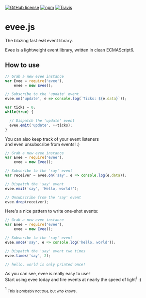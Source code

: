 [![GitHub license](https://img.shields.io/badge/license-MIT-blue.svg?maxAge=0&style=flat-square)](https://raw.githubusercontent.com/SplittyDev/evee.js/master/LICENSE.md)
[![npm](https://img.shields.io/npm/v/evee.svg?maxAge=0&style=flat-square)](https://www.npmjs.com/package/evee)
[![Travis](https://img.shields.io/travis/SplittyDev/evee.js.svg?maxAge=0&style=flat-square)]()

# evee.js
The blazing fast es6 event library.

Evee is a lightweight event library, written in clean ECMAScript6.

## How to use
```js
// Grab a new evee instance
var Evee = require('evee'),
    evee = new Evee();

// Subscribe to the 'update' event
evee.on('update', e => console.log(`Ticks: ${e.data}`));

var ticks = 0;
while(true) {

  // Dispatch the 'update' event
  evee.emit('update', ++ticks);
}
```

You can also keep track of your event listeners   
and even unsubscribe from events! :)
```js
// Grab a new evee instance
var Evee = require('evee'),
    evee = new Evee();

// Subscribe to the 'say' event
var receiver = evee.on('say', e => console.log(e.data));

// Dispatch the 'say' event
evee.emit('say', 'Hello, world!');

// Unsubscribe from the 'say' event
evee.drop(receiver);
```

Here's a nice pattern to write one-shot events:
```js
// Grab a new evee instance
var Evee = require('evee'),
    evee = new Evee();

// Subscribe to the 'say' event
evee.once('say', e => console.log('hello, world'));

// Dispatch the 'say' event two times
evee.times('say', 2);

// hello, world is only printed once!
```

As you can see, evee is really easy to use!   
Start using evee today and fire events at nearly the speed of light<sup>1</sup> :)


<sup>1</sup> <sub>This is probably not true, but who knows.</sub>
